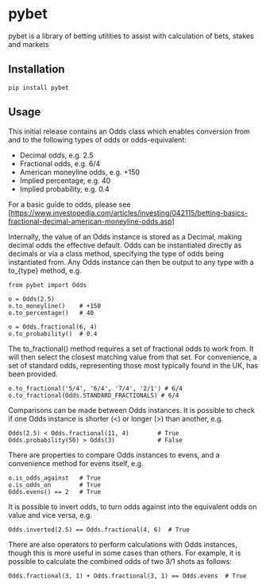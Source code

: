 # pybet
pybet is a library of betting utilities to assist with calculation of bets, stakes and markets

## Installation

`pip install pybet`

## Usage

This initial release contains an Odds class which enables conversion from and to the following types of odds or odds-equivalent:

* Decimal odds, e.g. 2.5
* Fractional odds, e.g. 6/4
* American moneyline odds, e.g. +150 
* Implied percentage, e.g. 40 
* Implied probability, e.g. 0.4

For a basic guide to odds, please see [https://www.investopedia.com/articles/investing/042115/betting-basics-fractional-decimal-american-moneyline-odds.asp]

Internally, the value of an Odds instance is stored as a Decimal, making decimal odds the effective default. 
Odds can be instantiated directly as decimals or via a class method, specifying the type of odds being instantiated from. 
Any Odds instance can then be output to any type with a to_{type} method, e.g.

```
from pybet import Odds

o = Odds(2.5)
o.to_moneyline()    # +150
o.to_percentage()   # 40

o = Odds.fractional(6, 4)
o.to_probability()  # 0.4
```

The to_fractional() method requires a set of fractional odds to work from. It will then select the closest matching value 
from that set. For convenience, a set of standard odds, representing those most typically found in the UK, has been provided.

```
o.to_fractional('5/4', '6/4', '7/4', '2/1') # 6/4
o.to_fractional(Odds.STANDARD_FRACTIONALS) # 6/4
```

Comparisons can be made between Odds instances. It is possible to check if one Odds instance is shorter (<)
or longer (>) than another, e.g.

```
Odds(2.5) < Odds.fractional(11, 4)        # True
Odds.probability(50) > Odds(3)            # False
```

There are properties to compare Odds instances to evens, and a convenience method for evens itself, e.g.

```
o.is_odds_against   # True
o.is_odds_on        # True
Odds.evens() == 2   # True
```

It is possible to invert odds, to turn odds against into the equivalent odds on value and vice versa, e.g.

```
Odds.inverted(2.5) == Odds.fractional(4, 6)  # True
```

There are also operators to perform calculations with Odds instances, though this is more useful in some cases than others.
For example, it is possible to calculate the combined odds of two 3/1 shots as follows:

```
Odds.fractional(3, 1) + Odds.fractional(3, 1) == Odds.evens  # True
```